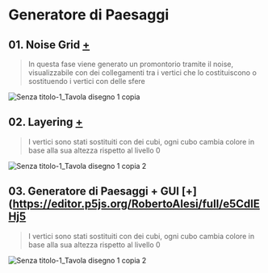 # Generatore di Paesaggi
## 01. Noise Grid [+](https://editor.p5js.org/RobertoAlesi/full/fXkG4V1uj)
>In questa fase viene generato un promontorio tramite il noise, visualizzabile con dei collegamenti tra i vertici che lo costituiscono o sostituendo i vertici con delle sfere

![Senza titolo-1_Tavola disegno 1 copia](https://user-images.githubusercontent.com/76455356/117031644-142d0780-ad01-11eb-8481-db04567c100a.png)

## 02. Layering [+](https://editor.p5js.org/RobertoAlesi/full/e5CdlEHj5)
>I vertici sono stati sostituiti con dei cubi, ogni cubo cambia colore in base alla sua altezza rispetto al livello 0

![Senza titolo-1_Tavola disegno 1 copia 2](https://user-images.githubusercontent.com/76455356/117032481-cebd0a00-ad01-11eb-9d28-b7ba583a04e3.png)

## 03. Generatore di Paesaggi + GUI [+](https://editor.p5js.org/RobertoAlesi/full/e5CdlEHj5
>I vertici sono stati sostituiti con dei cubi, ogni cubo cambia colore in base alla sua altezza rispetto al livello 0

![Senza titolo-1_Tavola disegno 1 copia 2](https://user-images.githubusercontent.com/76455356/117032481-cebd0a00-ad01-11eb-9d28-b7ba583a04e3.png)









